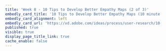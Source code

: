 ```yaml
---
title: 'Week 8 - 10 Tips to Develop Better Empathy Maps (2 of 3)'
embedly_card_title: '10 Tips to Develop Better Empathy Maps (10 minute read)'
embedly_card_alignment: left
embedly_card_url: 'https://xd.adobe.com/ideas/process/user-research/10-tips-develop-better-empathy-maps/'
published: true
visible: true
display_page_title_link: true
cache_enable: false
---
```

